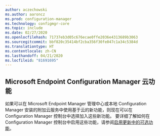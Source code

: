 ```yaml
---
author: aczechowski
ms.author: aaroncz
ms.prod: configuration-manager
ms.technology: configmgr-core
ms.topic: include
ms.date: 02/27/2020
ms.openlocfilehash: 71737eb3d05c676ecae0ffe2036e4313689b3063
ms.sourcegitcommit: bbf820c35414bf2cba356f30fe047c1a34c5384d
ms.translationtype: HT
ms.contentlocale: zh-CN
ms.lasthandoff: 04/21/2020
ms.locfileid: "81691695"
---
```

## <a name="microsoft-endpoint-configuration-manager-cloud-features"></a><a name="bkmk_cloud"></a>Microsoft Endpoint Configuration Manager 云功能

<!--5834830-->

如果可以在 Microsoft Endpoint Manager 管理中心或本地 Configuration Manager 安装的附加云服务中使用基于云的新功能，则现在可以在 Configuration Manager 控制台中选择加入这些新功能。 要详细了解如何在 Configuration Manager 控制台中启用这些功能，请参阅[启用更新中的可选功能](../../../../servers/manage/install-in-console-updates.md#bkmk_options)。
